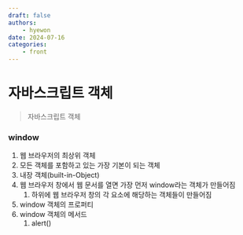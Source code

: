 ```yaml
---
draft: false
authors:
    - hyewon
date: 2024-07-16
categories:
    - front
---
```


# 자바스크립트 객체

> 자바스크립트 객체

<!-- more -->

### window

1. 웹 브라우저의 최상위 객체
2. 모든 객체를 포함하고 있는 가장 기본이 되는 객체
3. 내장 객체(built-in-Object)
4. 웹 브라우저 창에서 웹 문서를 열면 가장 먼저 window라는 객체가 만들어짐
    1. 하위에 웹 브라우저 창의 각 요소에 해당하는 객체들이 만들어짐
5. window 객체의 프로퍼티
6. window 객체의 메서드
    1. alert()
